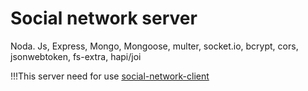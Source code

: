 # Social network server

Noda. Js, Express, Mongo, Mongoose, multer, socket.io, bcrypt, cors, jsonwebtoken, fs-extra, hapi/joi

!!!This server need for use [social-network-client](https://github.com/IharTsykala/social-network-client)
